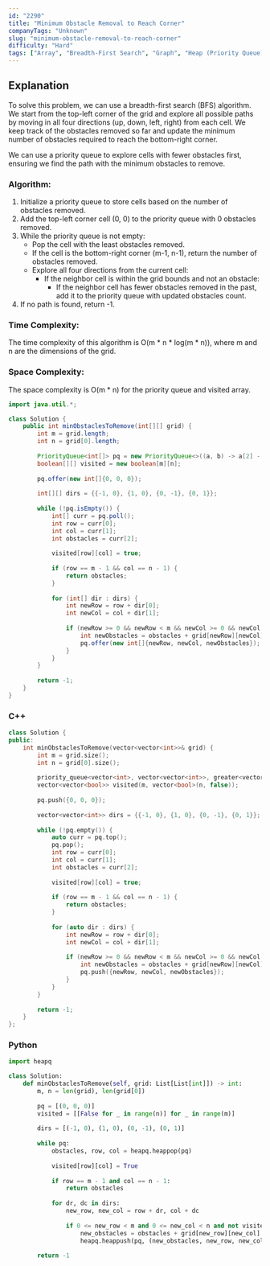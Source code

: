 ```yaml
---
id: "2290"
title: "Minimum Obstacle Removal to Reach Corner"
companyTags: "Unknown"
slug: "minimum-obstacle-removal-to-reach-corner"
difficulty: "Hard"
tags: ["Array", "Breadth-First Search", "Graph", "Heap (Priority Queue)", "Matrix", "Shortest Path"]
---
```


## Explanation

To solve this problem, we can use a breadth-first search (BFS) algorithm. We start from the top-left corner of the grid and explore all possible paths by moving in all four directions (up, down, left, right) from each cell. We keep track of the obstacles removed so far and update the minimum number of obstacles required to reach the bottom-right corner.

We can use a priority queue to explore cells with fewer obstacles first, ensuring we find the path with the minimum obstacles to remove.

### Algorithm:
1. Initialize a priority queue to store cells based on the number of obstacles removed.
2. Add the top-left corner cell (0, 0) to the priority queue with 0 obstacles removed.
3. While the priority queue is not empty:
   - Pop the cell with the least obstacles removed.
   - If the cell is the bottom-right corner (m-1, n-1), return the number of obstacles removed.
   - Explore all four directions from the current cell:
     - If the neighbor cell is within the grid bounds and not an obstacle:
       - If the neighbor cell has fewer obstacles removed in the past, add it to the priority queue with updated obstacles count.
4. If no path is found, return -1.

### Time Complexity:
The time complexity of this algorithm is O(m * n * log(m * n)), where m and n are the dimensions of the grid.

### Space Complexity:
The space complexity is O(m * n) for the priority queue and visited array.
```java
import java.util.*;

class Solution {
    public int minObstaclesToRemove(int[][] grid) {
        int m = grid.length;
        int n = grid[0].length;
        
        PriorityQueue<int[]> pq = new PriorityQueue<>((a, b) -> a[2] - b[2]);
        boolean[][] visited = new boolean[m][n];
        
        pq.offer(new int[]{0, 0, 0});
        
        int[][] dirs = {{-1, 0}, {1, 0}, {0, -1}, {0, 1}};
        
        while (!pq.isEmpty()) {
            int[] curr = pq.poll();
            int row = curr[0];
            int col = curr[1];
            int obstacles = curr[2];
            
            visited[row][col] = true;
            
            if (row == m - 1 && col == n - 1) {
                return obstacles;
            }
            
            for (int[] dir : dirs) {
                int newRow = row + dir[0];
                int newCol = col + dir[1];
                
                if (newRow >= 0 && newRow < m && newCol >= 0 && newCol < n && !visited[newRow][newCol]) {
                    int newObstacles = obstacles + grid[newRow][newCol];
                    pq.offer(new int[]{newRow, newCol, newObstacles});
                }
            }
        }
        
        return -1;
    }
}
```

### C++
```cpp
class Solution {
public:
    int minObstaclesToRemove(vector<vector<int>>& grid) {
        int m = grid.size();
        int n = grid[0].size();
        
        priority_queue<vector<int>, vector<vector<int>>, greater<vector<int>>> pq;
        vector<vector<bool>> visited(m, vector<bool>(n, false));
        
        pq.push({0, 0, 0});
        
        vector<vector<int>> dirs = {{-1, 0}, {1, 0}, {0, -1}, {0, 1}};
        
        while (!pq.empty()) {
            auto curr = pq.top();
            pq.pop();
            int row = curr[0];
            int col = curr[1];
            int obstacles = curr[2];
            
            visited[row][col] = true;
            
            if (row == m - 1 && col == n - 1) {
                return obstacles;
            }
            
            for (auto dir : dirs) {
                int newRow = row + dir[0];
                int newCol = col + dir[1];
                
                if (newRow >= 0 && newRow < m && newCol >= 0 && newCol < n && !visited[newRow][newCol]) {
                    int newObstacles = obstacles + grid[newRow][newCol];
                    pq.push({newRow, newCol, newObstacles});
                }
            }
        }
        
        return -1;
    }
};
```

### Python
```python
import heapq

class Solution:
    def minObstaclesToRemove(self, grid: List[List[int]]) -> int:
        m, n = len(grid), len(grid[0])
        
        pq = [(0, 0, 0)]
        visited = [[False for _ in range(n)] for _ in range(m)]
        
        dirs = [(-1, 0), (1, 0), (0, -1), (0, 1)]
        
        while pq:
            obstacles, row, col = heapq.heappop(pq)
            
            visited[row][col] = True
            
            if row == m - 1 and col == n - 1:
                return obstacles
            
            for dr, dc in dirs:
                new_row, new_col = row + dr, col + dc
                
                if 0 <= new_row < m and 0 <= new_col < n and not visited[new_row][new_col]:
                    new_obstacles = obstacles + grid[new_row][new_col]
                    heapq.heappush(pq, (new_obstacles, new_row, new_col))
        
        return -1
```